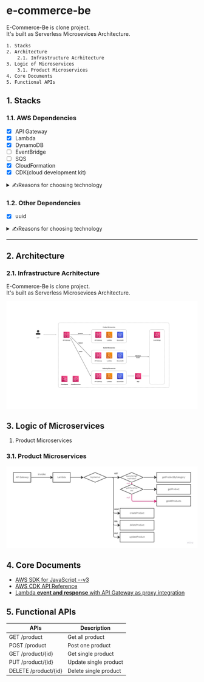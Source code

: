 # e-commerce-be

E-Commerce-Be is clone project.<br>
It's built as Serverless Microsevices Architecture.<br>

```
1. Stacks
2. Architecture
    2.1. Infrastructure Acrhitecture
3. Logic of Microservices
    3.1. Product Microservices
4. Core Documents
5. Functional APIs
```

## 1. Stacks

### 1.1. AWS Dependencies

- [x] API Gateway
- [x] Lambda
- [x] DynamoDB
- [ ] EventBridge
- [ ] SQS
- [x] CloudFormation
- [x] CDK(cloud development kit)

<details>
    <summary>✍️Reasons for choosing technology</summary>

now, preparing...

</details>

### 1.2. Other Dependencies

- [x] uuid

<details>
    <summary>✍️Reasons for choosing technology</summary>

now, preparing...

</details>

---

## 2. Architecture

### 2.1. Infrastructure Acrhitecture

>
E-Commerce-Be is clone project.<br>
It's built as Serverless Microsevices Architecture.<br>

![](./images/infastructure-architecture.png)

## 3. Logic of Microservices

1. Product Microservices

### 3.1. Product Microservices

![](./images/logic-product-microservices.jpg)

## 4. Core Documents

- [AWS SDK for JavaScript --v3](https://docs.aws.amazon.com/AWSJavaScriptSDK/v3/latest/index.html)
- [AWS CDK API Reference](https://docs.aws.amazon.com/cdk/api/v2/docs/aws-construct-library.html)
- [Lambda **event and response** with API Gateway as proxy integration](https://docs.aws.amazon.com/ko_kr/lambda/latest/dg/services-apigateway.html)

## 5. Functional APIs
    
| APIs | Description |
| ----- | ---------- |
| GET /product | Get all product |
| POST /product | Post one product |
| GET /product/{id} | Get single product |
| PUT /product/{id} | Update single product |
| DELETE /product/{id} | Delete single product |
